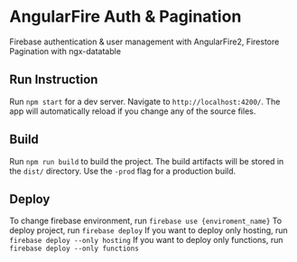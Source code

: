 # AngularFire Auth & Pagination

Firebase authentication & user management with AngularFire2, Firestore Pagination with ngx-datatable

## Run Instruction
Run `npm start` for a dev server. Navigate to `http://localhost:4200/`. The app will automatically reload if you change any of the source files.

## Build

Run `npm run build` to build the project. The build artifacts will be stored in the `dist/` directory. Use the `-prod` flag for a production build.

## Deploy
To change firebase environment, run `firebase use {enviroment_name}`
To deploy project, run `firebase deploy`
If you want to deploy only hosting, run `firebase deploy --only hosting`
If you want to deploy only functions, run `firebase deploy --only functions`
